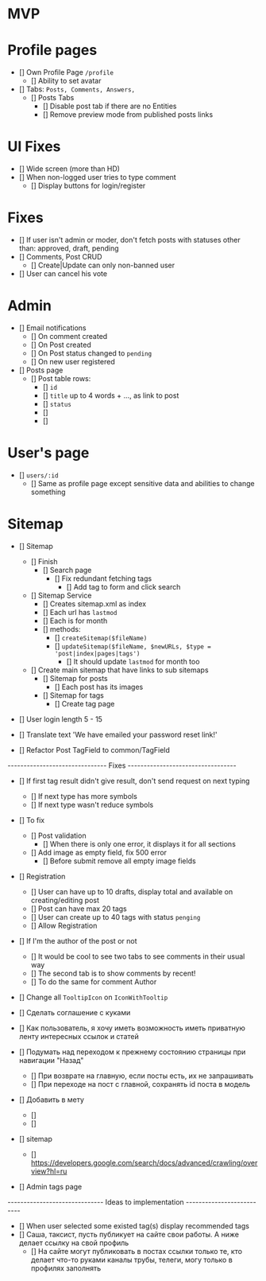 # MVP

# Profile pages
- [] Own Profile Page `/profile`
    - [] Ability to set avatar
- [] Tabs: `Posts, Comments, Answers,`
    - [] Posts Tabs
        - [] Disable post tab if there are no Entities
        - [] Remove preview mode from published posts links

# UI Fixes
- [] Wide screen (more than HD)
- [] When non-logged user tries to type comment
    - [] Display buttons for login/register

# Fixes
- [] If user isn't admin or moder, don't fetch posts with statuses other than:
  approved, draft, pending
- [] Comments, Post CRUD
    - [] Create|Update can only non-banned user
- [] User can cancel his vote

# Admin
- [] Email notifications
    - [] On comment created
    - [] On Post created
    - [] On Post status changed to `pending`
    - [] On new user registered
- [] Posts page
    - [] Post table rows:
        - [] `id`
        - [] `title` up to 4 words + ..., as link to post
        - [] `status`
        - [] 
        - []

# User's page
- [] `users/:id`
    - [] Same as profile page except sensitive data and abilities to change something

# Sitemap

- [] Sitemap
    - [] Finish
        - [] Search page
            - [] Fix redundant fetching tags
                - [] Add tag to form and click search
    - [] Sitemap Service
        - [] Creates sitemap.xml as index
        - [] Each url has `lastmod`
        - [] Each is for month
        - [] methods:
            - [] `createSitemap($fileName)`
            - [] `updateSitemap($fileName, $newURLs, $type = 'post|index|pages|tags')`
                - [] It should update `lastmod` for month too
    - [] Create main sitemap that have links to sub sitemaps
        - [] Sitemap for posts
            - [] Each post has its images
        - [] Sitemap for tags
            - [] Create tag page

- [] User login length 5 - 15
- [] Translate text 'We have emailed your password reset link!'
- [] Refactor Post TagField to common/TagField


------------------------------- Fixes ----------------------------------
- [] If first tag result didn't give result, don't send request on next typing
    - [] If next type has more symbols
    - [] If next type wasn't reduce symbols
- [] To fix
    - [] Post validation
        - [] When there is only one error, it displays it for all sections
    - [] Add image as empty field, fix 500 error
        - [] Before submit remove all empty image fields

- [] Registration
    - [] User can have up to 10 drafts, display total and available on creating/editing post
    - [] Post can have max 20 tags
    - [] User can create up to 40 tags with status `penging`
    - [] Allow Registration

- [] If I'm the author of the post or not
    - [] It would be cool to see two tabs to see comments in their usual way
    - [] The second tab is to show comments by recent!
    - [] To do the same for comment Author

- [] Change all `TooltipIcon` on `IconWithTooltip`

- [] Сделать соглашение с куками

- [] Как пользователь, я хочу иметь возможность иметь приватную ленту интересных ссылок и статей

- [] Подумать над переходом к прежнему состоянию страницы при навигации "Назад"
    - [] При возврате на главную, если посты есть, их не запрашивать
    - [] При переходе на пост с главной, сохранять id поста в модель

- [] Добавить в мету
    - [] <meta name="description" content="60.2k votes, 19.0k comments. 32.5m members in the AskReddit community.
      r/AskReddit is the place to ask and answer thought-provoking questions.">
    - [] <link rel="canonical"
      href="https://www.reddit.com/r/AskReddit/comments/ntofxm/what_the_scariest_true_story_you_know/">
- [] sitemap
    - [] https://developers.google.com/search/docs/advanced/crawling/overview?hl=ru
- [] Admin tags page

------------------------------ Ideas to implementation --------------------------
- [] When user selected some existed tag(s) display recommended tags
- [] Саша, таксист, пусть публикует на сайте свои работы. А ниже делает ссылку на свой профиль
  - [] На сайте могут публиковать в постах ссылки только те, кто делает что-то руками
    каналы трубы, телеги, могу только в профилях заполнять